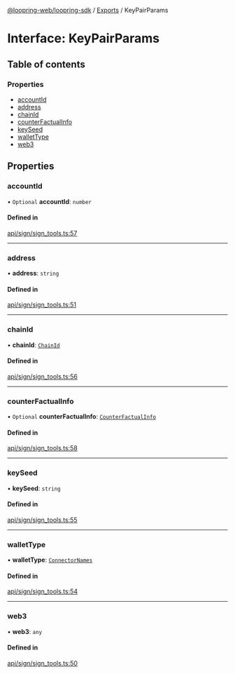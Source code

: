 [@loopring-web/loopring-sdk](../README.md) / [Exports](../modules.md) / KeyPairParams

# Interface: KeyPairParams

## Table of contents

### Properties

- [accountId](KeyPairParams.md#accountid)
- [address](KeyPairParams.md#address)
- [chainId](KeyPairParams.md#chainid)
- [counterFactualInfo](KeyPairParams.md#counterfactualinfo)
- [keySeed](KeyPairParams.md#keyseed)
- [walletType](KeyPairParams.md#wallettype)
- [web3](KeyPairParams.md#web3)

## Properties

### accountId

• `Optional` **accountId**: `number`

#### Defined in

[api/sign/sign_tools.ts:57](https://github.com/Loopring/loopring_sdk/blob/532648f/src/api/sign/sign_tools.ts#L57)

___

### address

• **address**: `string`

#### Defined in

[api/sign/sign_tools.ts:51](https://github.com/Loopring/loopring_sdk/blob/532648f/src/api/sign/sign_tools.ts#L51)

___

### chainId

• **chainId**: [`ChainId`](../enums/ChainId.md)

#### Defined in

[api/sign/sign_tools.ts:56](https://github.com/Loopring/loopring_sdk/blob/532648f/src/api/sign/sign_tools.ts#L56)

___

### counterFactualInfo

• `Optional` **counterFactualInfo**: [`CounterFactualInfo`](CounterFactualInfo.md)

#### Defined in

[api/sign/sign_tools.ts:58](https://github.com/Loopring/loopring_sdk/blob/532648f/src/api/sign/sign_tools.ts#L58)

___

### keySeed

• **keySeed**: `string`

#### Defined in

[api/sign/sign_tools.ts:55](https://github.com/Loopring/loopring_sdk/blob/532648f/src/api/sign/sign_tools.ts#L55)

___

### walletType

• **walletType**: [`ConnectorNames`](../enums/ConnectorNames.md)

#### Defined in

[api/sign/sign_tools.ts:54](https://github.com/Loopring/loopring_sdk/blob/532648f/src/api/sign/sign_tools.ts#L54)

___

### web3

• **web3**: `any`

#### Defined in

[api/sign/sign_tools.ts:50](https://github.com/Loopring/loopring_sdk/blob/532648f/src/api/sign/sign_tools.ts#L50)
